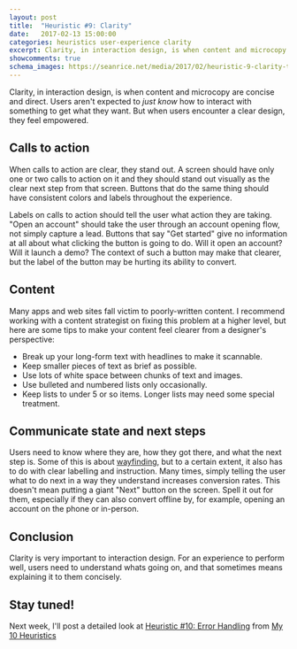 ```yaml
---
layout: post
title:  "Heuristic #9: Clarity"
date:   2017-02-13 15:00:00
categories: heuristics user-experience clarity
excerpt: Clarity, in interaction design, is when content and microcopy are concise and direct. Clarity makes users feel empowered.
showcomments: true
schema_images: https://seanrice.net/media/2017/02/heuristic-9-clarity-title.png
---
```


Clarity, in interaction design, is when content and microcopy are concise and direct. Users aren't expected to *just know* how to interact with something to get what they want. But when users encounter a clear design, they feel empowered.

## Calls to action

When calls to action are clear, they stand out. A screen should have only one or two calls to action on it and they should stand out visually as the clear next step from that screen. Buttons that do the same thing should have consistent colors and labels throughout the experience.

Labels on calls to action should tell the user what action they are taking. &quot;Open an account&quot; should take the user through an account opening flow, not simply capture a lead. Buttons that say &quot;Get started&quot; give no information at all about what clicking the button is going to do. Will it open an account? Will it launch a demo? The context of such a button may make that clearer, but the label of the button may be hurting its ability to convert.

## Content

Many apps and web sites fall victim to poorly-written content. I recommend working with a content strategist on fixing this problem at a higher level, but here are some tips to make your content feel clearer from a designer's perspective:

- Break up your long-form text with headlines to make it scannable.
- Keep smaller pieces of text as brief as possible.
- Use lots of white space between chunks of text and images.
- Use bulleted and numbered lists only occasionally.
- Keep lists to under 5 or so items. Longer lists may need some special treatment.

## Communicate state and next steps

Users need to know where they are, how they got there, and what the next step is. Some of this is about [wayfinding](/heuristics/user-experience/wayfinding/2016/11/09/heuristic-4-wayfinding.html), but to a certain extent, it also has to do with clear labelling and instruction. Many times, simply telling the user what to do next in a way they understand increases conversion rates. This doesn't mean putting a giant &quot;Next&quot; button on the screen. Spell it out for them, especially if they can also convert offline by, for example, opening an account on the phone or in-person.

## Conclusion

Clarity is very important to interaction design. For an experience to perform well, users need to understand whats going on, and that sometimes means explaining it to them concisely.

## Stay tuned!

Next week, I'll post a detailed look at [Heuristic #10: Error Handling](/heuristics/user-experience/error-handling/2017/02/18/heuristic-10-error-handling.html) from [My 10 Heuristics](/heuristics/user-experience/2016/10/07/heuristics-overview.html)
